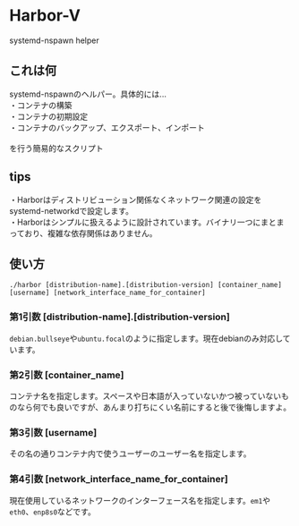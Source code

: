 # Harbor-V
systemd-nspawn helper

## これは何
systemd-nspawnのヘルパー。具体的には... <br>
・コンテナの構築 <br>
・コンテナの初期設定 <br>
・コンテナのバックアップ、エクスポート、インポート <br>
<br>
を行う簡易的なスクリプト

## tips
・Harborはディストリビューション関係なくネットワーク関連の設定をsystemd-networkdで設定します。 <br>
・Harborはシンプルに扱えるように設計されています。バイナリ一つにまとまっており、複雑な依存関係はありません。

## 使い方
`./harbor [distribution-name].[distribution-version] [container_name] [username] [network_interface_name_for_container]` <br>

### 第1引数 [distribution-name].[distribution-version]
`debian.bullseye`や`ubuntu.focal`のように指定します。現在debianのみ対応しています。

### 第2引数 [container_name]
コンテナ名を指定します。スペースや日本語が入っていないかつ被っていないものなら何でも良いですが、あんまり打ちにくい名前にすると後で後悔しますよ。

### 第3引数 [username]
その名の通りコンテナ内で使うユーザーのユーザー名を指定します。

### 第4引数  [network_interface_name_for_container]
現在使用しているネットワークのインターフェース名を指定します。`em1`や`eth0`、`enp8s0`などです。

